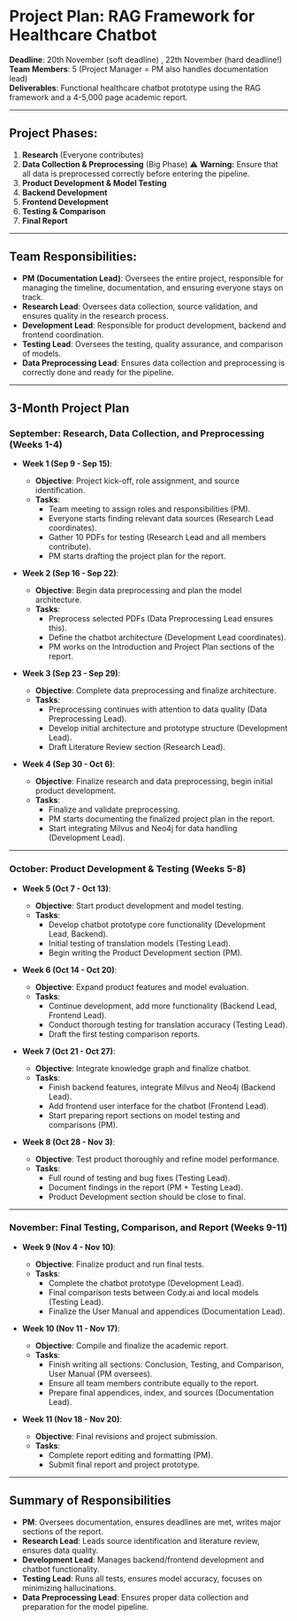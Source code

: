 # Project Plan: RAG Framework for Healthcare Chatbot

**Deadline**: 20th November  (soft
deadline) , 22th November (hard deadline!)
**Team Members**: 5 (Project Manager = PM also handles documentation lead)  
**Deliverables**: Functional healthcare chatbot prototype using the RAG framework and a 4-5,000 page academic report.

---

## Project Phases:
1. **Research** (Everyone contributes)
2. **Data Collection & Preprocessing** (Big Phase) ⚠️ **Warning:** Ensure that all data is preprocessed correctly before entering the pipeline.
3. **Product Development & Model Testing**
4. **Backend Development**
5. **Frontend Development**
6. **Testing & Comparison**
7. **Final Report**

---

## Team Responsibilities:

- **PM (Documentation Lead)**: Oversees the entire project, responsible for managing the timeline, documentation, and ensuring everyone stays on track.
- **Research Lead**: Oversees data collection, source validation, and ensures quality in the research process.
- **Development Lead**: Responsible for product development, backend and frontend coordination.
- **Testing Lead**: Oversees the testing, quality assurance, and comparison of models.
- **Data Preprocessing Lead**: Ensures data collection and preprocessing is correctly done and ready for the pipeline.

---

## 3-Month Project Plan

### **September: Research, Data Collection, and Preprocessing (Weeks 1-4)**

- **Week 1 (Sep 9 - Sep 15)**:
  - **Objective**: Project kick-off, role assignment, and source identification.
  - **Tasks**:
    - Team meeting to assign roles and responsibilities (PM).
    - Everyone starts finding relevant data sources (Research Lead coordinates).
    - Gather 10 PDFs for testing (Research Lead and all members contribute).
    - PM starts drafting the project plan for the report.
    
- **Week 2 (Sep 16 - Sep 22)**:
  - **Objective**: Begin data preprocessing and plan the model architecture.
  - **Tasks**:
    - Preprocess selected PDFs (Data Preprocessing Lead ensures this).
    - Define the chatbot architecture (Development Lead coordinates).
    - PM works on the Introduction and Project Plan sections of the report.

- **Week 3 (Sep 23 - Sep 29)**:
  - **Objective**: Complete data preprocessing and finalize architecture.
  - **Tasks**:
    - Preprocessing continues with attention to data quality (Data Preprocessing Lead).
    - Develop initial architecture and prototype structure (Development Lead).
    - Draft Literature Review section (Research Lead).
    
- **Week 4 (Sep 30 - Oct 6)**:
  - **Objective**: Finalize research and data preprocessing, begin initial product development.
  - **Tasks**:
    - Finalize and validate preprocessing.
    - PM starts documenting the finalized project plan in the report.
    - Start integrating Milvus and Neo4j for data handling (Development Lead).
  
---

### **October: Product Development & Testing (Weeks 5-8)**

- **Week 5 (Oct 7 - Oct 13)**:
  - **Objective**: Start product development and model testing.
  - **Tasks**:
    - Develop chatbot prototype core functionality (Development Lead, Backend).
    - Initial testing of translation models (Testing Lead).
    - Begin writing the Product Development section (PM).
  
- **Week 6 (Oct 14 - Oct 20)**:
  - **Objective**: Expand product features and model evaluation.
  - **Tasks**:
    - Continue development, add more functionality (Backend Lead, Frontend Lead).
    - Conduct thorough testing for translation accuracy (Testing Lead).
    - Draft the first testing comparison reports.
  
- **Week 7 (Oct 21 - Oct 27)**:
  - **Objective**: Integrate knowledge graph and finalize chatbot.
  - **Tasks**:
    - Finish backend features, integrate Milvus and Neo4j (Backend Lead).
    - Add frontend user interface for the chatbot (Frontend Lead).
    - Start preparing report sections on model testing and comparisons (PM).
  
- **Week 8 (Oct 28 - Nov 3)**:
  - **Objective**: Test product thoroughly and refine model performance.
  - **Tasks**:
    - Full round of testing and bug fixes (Testing Lead).
    - Document findings in the report (PM + Testing Lead).
    - Product Development section should be close to final.

---

### **November: Final Testing, Comparison, and Report (Weeks 9-11)**

- **Week 9 (Nov 4 - Nov 10)**:
  - **Objective**: Finalize product and run final tests.
  - **Tasks**:
    - Complete the chatbot prototype (Development Lead).
    - Final comparison tests between Cody.ai and local models (Testing Lead).
    - Finalize the User Manual and appendices (Documentation Lead).

- **Week 10 (Nov 11 - Nov 17)**:
  - **Objective**: Compile and finalize the academic report.
  - **Tasks**:
    - Finish writing all sections: Conclusion, Testing, and Comparison, User Manual (PM oversees).
    - Ensure all team members contribute equally to the report.
    - Prepare final appendices, index, and sources (Documentation Lead).

- **Week 11 (Nov 18 - Nov 20)**:
  - **Objective**: Final revisions and project submission.
  - **Tasks**:
    - Complete report editing and formatting (PM).
    - Submit final report and project prototype.

---

## Summary of Responsibilities

- **PM**: Oversees documentation, ensures deadlines are met, writes major sections of the report.
- **Research Lead**: Leads source identification and literature review, ensures data quality.
- **Development Lead**: Manages backend/frontend development and chatbot functionality.
- **Testing Lead**: Runs all tests, ensures model accuracy, focuses on minimizing hallucinations.
- **Data Preprocessing Lead**: Ensures proper data collection and preparation for the model pipeline.
